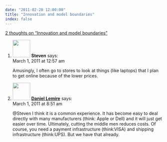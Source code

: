 ```yaml
---
date: "2011-02-28 12:00:00"
title: "Innovation and model boundaries"
index: false
---
```


[2 thoughts on &ldquo;Innovation and model boundaries&rdquo;](/lemire/blog/2011/02-28-innovation-and-model-boundaries)

<ol class="comment-list">
<li id="comment-54239" class="comment even thread-even depth-1">
<div class="comment-author vcard">
<img alt src="https://secure.gravatar.com/avatar/?s=56&#038;d=mm&#038;r=g" srcset="https://secure.gravatar.com/avatar/?s=112&#038;d=mm&#038;r=g 2x" class="avatar avatar-56 photo avatar-default" height="56" width="56" decoding="async" /> <b class="fn">Steven</b> <span class="says">says:</span> </div>
<div class="comment-metadata"><time datetime="2011-03-01T00:57:18+00:00">March 1, 2011 at 12:57 am</time></a> </div>
<div class="comment-content">
<p>Amusingly, I often go to stores to look at things (like laptops) that I plan to get online because of the lower prices.</p>
</div>
</li>
<li id="comment-54240" class="comment odd alt thread-odd thread-alt depth-1">
<div class="comment-author vcard">
<img alt src="https://secure.gravatar.com/avatar/4b736113aa1557b9a110b5123d81d5f6?s=56&#038;d=mm&#038;r=g" srcset="https://secure.gravatar.com/avatar/4b736113aa1557b9a110b5123d81d5f6?s=112&#038;d=mm&#038;r=g 2x" class="avatar avatar-56 photo" height="56" width="56" decoding="async" /> <b class="fn"><a href="https://lemire.me/blog/" class="url" rel="ugc">Daniel Lemire</a></b> <span class="says">says:</span> </div>
<div class="comment-metadata"><time datetime="2011-03-01T08:51:31+00:00">March 1, 2011 at 8:51 am</time></a> </div>
<div class="comment-content">
<p>@Steven I think it is a common experience. It has become easy to deal directly with many manufacturers (think: Apple or Dell) and it will just get easier over time. Ultimately, cutting the middle men reduces costs. Of course, you need a payment infrastructure (think:VISA) and shipping infrastructure (think:UPS). But we have that already.</p>
</div>
</li>
</ol>
